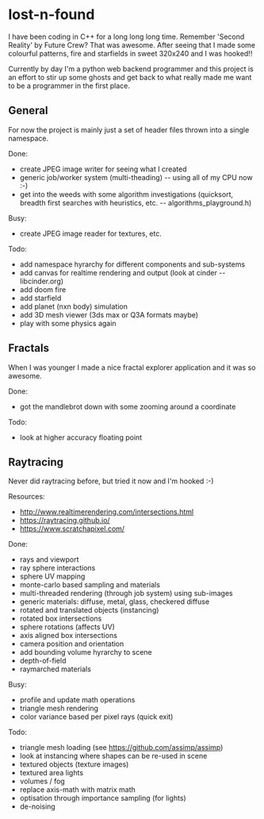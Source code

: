# lost-n-found
I have been coding in C++ for a long long long time.
Remember 'Second Reality' by Future Crew? That was awesome.
After seeing that I made some colourful patterns, fire and starfields in sweet 320x240 and I was hooked!!

Currently by day I'm a python web backend programmer and this project is an effort to stir up some ghosts and get back to what really made me want to be a programmer in the first place.

## General
For now the project is mainly just a set of header files thrown into a single namespace.

Done:
- create JPEG image writer for seeing what I created
- generic job/worker system (multi-theading) -- using all of my CPU now :-)
- get into the weeds with some algorithm investigations (quicksort, breadth first searches with heuristics, etc. -- algorithms_playground.h)

Busy:
- create JPEG image reader for textures, etc.

Todo:
- add namespace hyrarchy for different components and sub-systems
- add canvas for realtime rendering and output (look at cinder -- libcinder.org)
- add doom fire
- add starfield
- add planet (nxn body) simulation
- add 3D mesh viewer (3ds max or Q3A formats maybe)
- play with some physics again

## Fractals
When I was younger I made a nice fractal explorer application and it was so awesome.

Done:
- got the mandlebrot down with some zooming around a coordinate

Todo:
- look at higher accuracy floating point

## Raytracing
Never did raytracing before, but tried it now and I'm hooked :-)

Resources:
- http://www.realtimerendering.com/intersections.html
- https://raytracing.github.io/
- https://www.scratchapixel.com/

Done:
- rays and viewport
- ray sphere interactions
- sphere UV mapping
- monte-carlo based sampling and materials
- multi-threaded rendering (through job system) using sub-images
- generic materials: diffuse, metal, glass, checkered diffuse
- rotated and translated objects (instancing)
- rotated box intersections
- sphere rotations (affects UV)
- axis aligned box intersections
- camera position and orientation
- add bounding volume hyrarchy to scene
- depth-of-field
- raymarched materials

Busy:
- profile and update math operations
- triangle mesh rendering
- color variance based per pixel rays (quick exit)

Todo:
- triangle mesh loading (see https://github.com/assimp/assimp)
- look at instancing where shapes can be re-used in scene
- textured objects (texture images)
- textured area lights
- volumes / fog
- replace axis-math with matrix math
- optisation through importance sampling (for lights)
- de-noising




